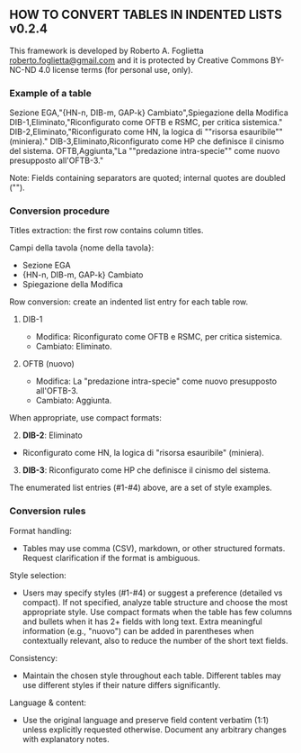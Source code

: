 ## HOW TO CONVERT TABLES IN INDENTED LISTS v0.2.4

This framework is developed by Roberto A. Foglietta <roberto.foglietta@gmail.com> and
it is protected by Creative Commons BY-NC-ND 4.0 license terms (for personal use, only).

### Example of a table

Sezione EGA,"{HN-n, DIB-m, GAP-k} Cambiato",Spiegazione della Modifica
DIB-1,Eliminato,"Riconfigurato come OFTB e RSMC, per critica sistemica."
DIB-2,Eliminato,"Riconfigurato come HN, la logica di ""risorsa esauribile"" (miniera)."
DIB-3,Eliminato,Riconfigurato come HP che definisce il cinismo del sistema.
OFTB,Aggiunta,"La ""predazione intra-specie"" come nuovo presupposto all'OFTB-3."

Note: Fields containing separators are quoted; internal quotes are doubled ("").

### Conversion procedure

Titles extraction: the first row contains column titles.

Campi della tavola {nome della tavola}:
* Sezione EGA
* {HN-n, DIB-m, GAP-k} Cambiato
* Spiegazione della Modifica

Row conversion: create an indented list entry for each table row.

1. DIB-1
   - Modifica: Riconfigurato come OFTB e RSMC, per critica sistemica.
   - Cambiato: Eliminato.

4. OFTB (nuovo)
   - Modifica: La "predazione intra-specie" come nuovo presupposto all'OFTB-3.
   - Cambiato: Aggiunta.

When appropriate, use compact formats:

2. **DIB-2**: Eliminato
  - Riconfigurato come HN, la logica di "risorsa esauribile" (miniera).

3. **DIB-3**: Riconfigurato come HP che definisce il cinismo del sistema.

The enumerated list entries (#1-#4) above, are a set of style examples.

### Conversion rules

Format handling:
* Tables may use comma (CSV), markdown, or other structured formats. Request clarification if the format is ambiguous.

Style selection:
* Users may specify styles (#1-#4) or suggest a preference (detailed vs compact). If not specified, analyze table structure and choose the most appropriate style. Use compact formats when the table has few columns and bullets when it has 2+ fields with long text. Extra meaningful information (e.g., "nuovo") can be added in parentheses when contextually relevant, also to reduce the number of the short text fields.

Consistency:
* Maintain the chosen style throughout each table. Different tables may use different styles if their nature differs significantly. 

Language & content:
* Use the original language and preserve field content verbatim (1:1) unless explicitly requested otherwise. Document any arbitrary changes with explanatory notes.

